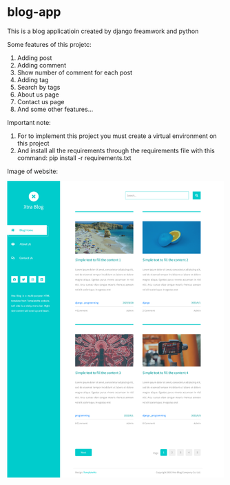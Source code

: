 # blog-app
This is a blog applicatioin created by django freamwork and python

Some features of this projetc:
1. Adding post
2. Adding comment
3. Show number of comment for each post
4. Adding tag
5. Search by tags
6. About us page
7. Contact us page
8. And some other features...

Important note:

1. For to implement this project you must create a virtual environment on this project
2. And install all the requirements through the requirements file with this command: pip install -r requirements.txt

Image of website:

![Website image](https://github.com/hamedkalhor76/blog-app/blob/main/images/blog-img.png)
